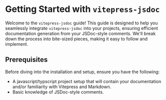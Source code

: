 # Getting Started with `vitepress-jsdoc`

Welcome to the <code>vitepress-jsdoc</code> guide! This guide is designed to help you seamlessly integrate `vitepress-jsdoc` into your projects, ensuring efficient documentation generation from your JSDoc-style comments. We'll break down the process into bite-sized pieces, making it easy to follow and implement.

## Prerequisites

Before diving into the installation and setup, ensure you have the following:

* A javascript/typscript project setup that will contain your documentation and/or familiarity with Vitepress and Markdown.
* Basic knowledge of JSDoc-style comments.